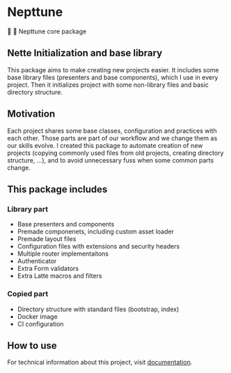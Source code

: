 # Nepttune

:ocean: :trident: Nepttune core package

## Nette Initialization and base library

This package aims to make creating new projects easier. It includes some base library files (presenters and base components), which I use in every project. Then it initializes project with some non-library files and basic directory structure.

## Motivation

Each project shares some base classes, configuration and practices with each other. Those parts are part of our workflow and we change them as our skills evolve. I created this package to automate creation of new projects (copying commonly used files from old projects, creating directory structure, ...), and to avoid unnecessary fuss when some common parts change.

## This package includes 

### Library part

- Base presenters and components
- Premade componenets, including custom asset loader
- Premade layout files
- Configuration files with extensions and security headers
- Multiple router implementaitons
- Authenticator
- Extra Form validators
- Extra Latte macros and filters

### Copied part

- Directory structure with standard files (bootstrap, index)
- Docker image
- CI configuration

## How to use

For technical information about this project, visit [documentation](https://github.com/nepttune/nepttune/blob/master/DOC.md).
